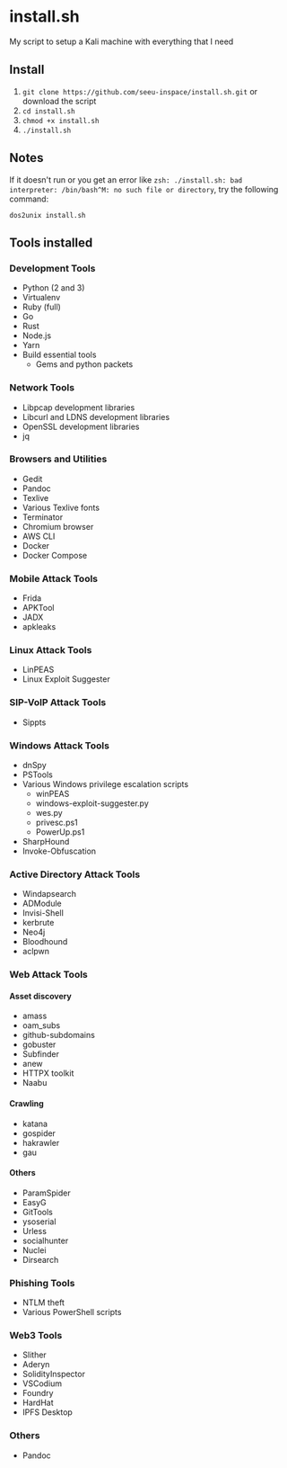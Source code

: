 # install.sh
My script to setup a Kali machine with everything that I need

## Install

1. `git clone https://github.com/seeu-inspace/install.sh.git` or download the script
2. `cd install.sh`
3. `chmod +x install.sh`
4. `./install.sh`

## Notes

If it doesn't run or you get an error like `zsh: ./install.sh: bad interpreter: /bin/bash^M: no such file or directory`, try the following command:
```
dos2unix install.sh
```

## Tools installed

### Development Tools
- Python (2 and 3)
- Virtualenv
- Ruby (full)
- Go
- Rust
- Node.js
- Yarn
- Build essential tools
  - Gems and python packets


### Network Tools
- Libpcap development libraries
- Libcurl and LDNS development libraries
- OpenSSL development libraries
- jq


### Browsers and Utilities
- Gedit
- Pandoc
- Texlive
- Various Texlive fonts
- Terminator
- Chromium browser
- AWS CLI
- Docker
- Docker Compose


### Mobile Attack Tools
- Frida
- APKTool
- JADX
- apkleaks


### Linux Attack Tools
- LinPEAS
- Linux Exploit Suggester


### SIP-VoIP Attack Tools
- Sippts


### Windows Attack Tools
- dnSpy
- PSTools
- Various Windows privilege escalation scripts
  - winPEAS
  - windows-exploit-suggester.py
  - wes.py
  - privesc.ps1
  - PowerUp.ps1
- SharpHound
- Invoke-Obfuscation


### Active Directory Attack Tools
- Windapsearch
- ADModule
- Invisi-Shell
- kerbrute
- Neo4j
- Bloodhound
- aclpwn


### Web Attack Tools

#### Asset discovery
- amass
- oam_subs
- github-subdomains
- gobuster
- Subfinder
- anew
- HTTPX toolkit
- Naabu

#### Crawling
- katana
- gospider
- hakrawler
- gau

#### Others
- ParamSpider
- EasyG
- GitTools
- ysoserial
- Urless
- socialhunter
- Nuclei
- Dirsearch


### Phishing Tools
- NTLM theft
- Various PowerShell scripts


### Web3 Tools
- Slither
- Aderyn
- SolidityInspector
- VSCodium
- Foundry
- HardHat
- IPFS Desktop


### Others
- Pandoc
